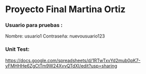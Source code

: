 # Proyecto Final Martina Ortiz
### Usuario para pruebas :
Nombre: usuario1
Contraseña: nuevousuario123
### Unit Test:
https://docs.google.com/spreadsheets/d/1RTwTxvYd2mub0pK7-yFMHHHe6ZgCtTm9W24XvvQTdXI/edit?usp=sharing
